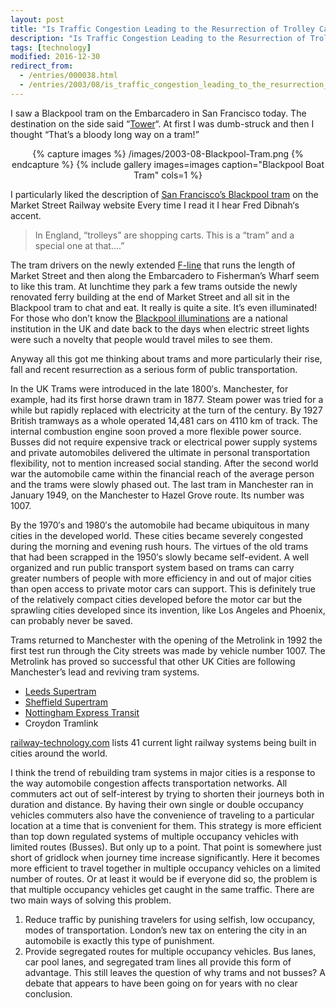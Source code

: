 ```yaml
---
layout: post
title: "Is Traffic Congestion Leading to the Resurrection of Trolley Cars and Trams in Large Cities ?"
description: "Is Traffic Congestion Leading to the Resurrection of Trolley Cars and Trams in Large Cities ?"
tags: [technology]
modified: 2016-12-30
redirect_from: 
  - /entries/000038.html
  - /entries/2003/08/is_traffic_congestion_leading_to_the_resurrection_of_trolley_cars_and_trams_in_large_cities_.html
---
```

I saw a Blackpool tram on the Embarcadero in San Francisco today. The destination on the side said “[Tower](https://en.wikipedia.org/wiki/Blackpool_Tower)“. At first I was dumb-struck and then I thought “That’s a bloody long way on a tram!”

<div align="center">
{% capture images %}
    /images/2003-08-Blackpool-Tram.png
{% endcapture %}
{% include gallery images=images caption="Blackpool Boat Tram" cols=1 %}
</div>

I particularly liked the description of [San Francisco’s Blackpool tram](http://www.streetcar.org/streetcars/228-228-233-Blackpool-England/) on the Market Street Railway website Every time I read it I hear Fred Dibnah‘s accent.

> In England, “trolleys” are shopping carts. This is a “tram” and a special one at that….”

The tram drivers on the newly extended [F-line](http://www.streetcar.org/rider-information-map-2/) that runs the length of Market Street and then along the Embarcadero to Fisherman’s Wharf seem to like this tram. At lunchtime they park a few trams outside the newly renovated ferry building at the end of Market Street and all sit in the Blackpool tram to chat and eat. It really is quite a site. It’s even illuminated! For those who don’t know the [Blackpool illuminations](https://en.wikipedia.org/wiki/Blackpool_Illuminations) are a national institution in the UK and date back to the days when electric street lights were such a novelty that people would travel miles to see them.

Anyway all this got me thinking about trams and more particularly their rise, fall and recent resurrection as a serious form of public transportation.


In the UK Trams were introduced in the late 1800′s. Manchester, for example, had its first horse drawn tram in 1877. Steam power was tried for a while but rapidly replaced with electricity at the turn of the century. By 1927 British tramways as a whole operated 14,481 cars on 4110 km of track. The internal combustion engine soon proved a more flexible power source. Busses did not require expensive track or electrical power supply systems and private automobiles delivered the ultimate in personal transportation flexibility, not to mention increased social standing. After the second world war the automobile came within the financial reach of the average person and the trams were slowly phased out. The last tram in Manchester ran in January 1949, on the Manchester to Hazel Grove route. Its number was 1007.

By the 1970′s and 1980′s the automobile had became ubiquitous in many cities in the developed world. These cities became severely congested during the morning and evening rush hours. The virtues of the old trams that had been scrapped in the 1950′s slowly became self-evident. A well organized and run public transport system based on trams can carry greater numbers of people with more efficiency in and out of major cities than open access to private motor cars can support. This is definitely true of the relatively compact cities developed before the motor car but the sprawling cities developed since its invention, like Los Angeles and Phoenix, can probably never be saved.

Trams returned to Manchester with the opening of the Metrolink in 1992 the first test run through the City streets was made by vehicle number 1007. The Metrolink has proved so successful that other UK Cities are following Manchester’s lead and reviving tram systems.

- [Leeds Supertram](http://www.railway-technology.com/projects/leeds/)
- [Sheffield Supertram](http://www.railway-technology.com/projects/sheffield-tram/)
- [Nottingham Express Transit](http://www.railway-technology.com/projects/nottingham/)
- Croydon Tramlink

[railway-technology.com](http://www.railway-technology.com/)
lists 41 current light railway systems being built in cities around the world.

I think the trend of rebuilding tram systems in major cities is a response to the way automobile congestion affects transportation networks. All commuters act out of self-interest by trying to shorten their journeys both in duration and distance. By having their own single or double occupancy vehicles commuters also have the convenience of traveling to a particular location at a time that is convenient for them. This strategy is more efficient than top down regulated systems of multiple occupancy vehicles with limited routes (Busses). But only up to a point. That point is somewhere just short of gridlock when journey time increase significantly. Here it becomes more efficient to travel together in multiple occupancy vehicles on a limited number of routes. Or at least it would be if everyone did so, the problem is that multiple occupancy vehicles get caught in the same traffic. There are two main ways of solving this problem.

1. Reduce traffic by punishing travelers for using selfish, low occupancy, modes of transportation. London’s new tax on entering the city in an automobile is exactly this type of punishment.
2. Provide segregated routes for multiple occupancy vehicles. Bus lanes, car pool lanes, and segregated tram lines all provide this form of advantage. This still leaves the question of why trams and not busses? A debate that appears to have been going on for years with no clear conclusion.
